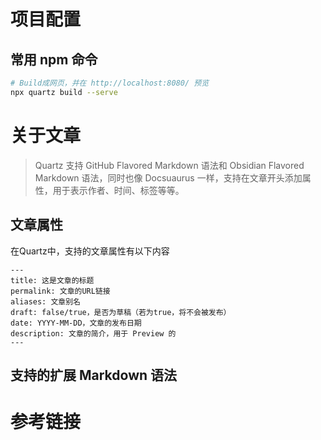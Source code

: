 
# 项目配置
## 常用 npm 命令
```bash
# Build成网页，并在 http://localhost:8080/ 预览
npx quartz build --serve
```
# 关于文章
> Quartz 支持 GitHub Flavored Markdown 语法和 Obsidian Flavored Markdown 语法，同时也像 Docsuaurus 一样，支持在文章开头添加属性，用于表示作者、时间、标签等等。
## 文章属性
在Quartz中，支持的文章属性有以下内容
```
---
title: 这是文章的标题
permalink: 文章的URL链接
aliases: 文章别名
draft: false/true，是否为草稿（若为true，将不会被发布）
date: YYYY-MM-DD，文章的发布日期
description: 文章的简介，用于 Preview 的
---
```

## 支持的扩展 Markdown 语法

# 参考链接

